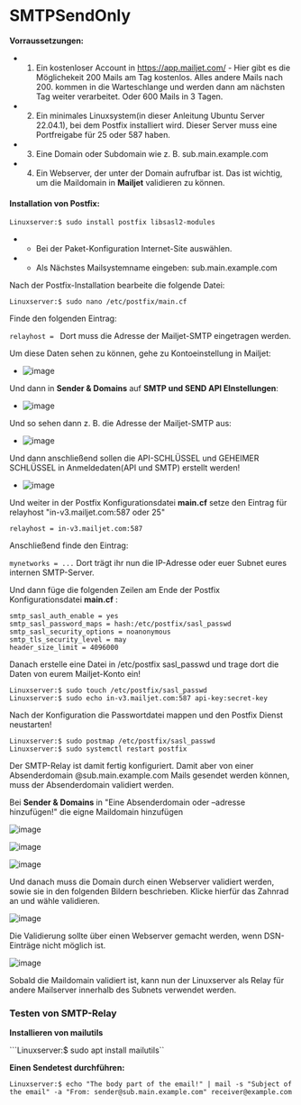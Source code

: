 # SMTPSendOnly

**Vorraussetzungen:**
- 1. Ein kostenloser Account in https://app.mailjet.com/ - Hier gibt es die Möglichekeit 200 Mails am Tag kostenlos. Alles andere Mails nach 200. kommen in die Warteschlange und werden dann am nächsten Tag weiter verarbeitet. Oder 600 Mails in 3 Tagen.

- 2. Ein minimales Linuxsystem(in dieser Anleitung Ubuntu Server 22.04.1), bei dem Postfix installiert wird. Dieser Server muss eine Portfreigabe für 25 oder 587 haben.

- 3. Eine Domain oder Subdomain wie z. B. sub.main.example.com

- 4. Ein Webserver, der unter der Domain aufrufbar ist. Das ist wichtig, um die Maildomain in **Mailjet** validieren zu können.

#### Installation von Postfix:
``Linuxserver:$ sudo install postfix libsasl2-modules``
- * Bei der Paket-Konfiguration Internet-Site auswählen.
- * Als Nächstes Mailsystemname eingeben: sub.main.example.com

Nach der Postfix-Installation bearbeite die folgende Datei:

``Linuxserver:$ sudo nano /etc/postfix/main.cf``

Finde den folgenden Eintrag:

``relayhost = ``
Dort muss die Adresse der Mailjet-SMTP eingetragen werden.

Um diese Daten sehen zu können, gehe zu Kontoeinstellung in Mailjet:

- ![image](https://user-images.githubusercontent.com/99675262/211280984-a6189402-e275-4248-a528-39230d6b6fa1.png)


Und dann in **Sender & Domains** auf **SMTP und SEND API EInstellungen**:

- ![image](https://user-images.githubusercontent.com/99675262/211281862-d342cc85-0163-413c-9cd6-7166c6c16dda.png)

Und so sehen dann z. B. die Adresse der Mailjet-SMTP aus:

- ![image](https://user-images.githubusercontent.com/99675262/211279293-ecea705a-9ec0-4bfd-bc39-db0eac864766.png)

Und dann anschließend sollen die API-SCHLÜSSEL und GEHEIMER SCHLÜSSEL in Anmeldedaten(API und SMTP) erstellt werden!

- ![image](https://user-images.githubusercontent.com/99675262/211283057-f226ad8e-f30b-41a4-9bd3-baad93b30865.png)

Und weiter in der Postfix Konfigurationsdatei **main.cf** setze den Eintrag für relayhost "in-v3.mailjet.com:587 oder 25"

``relayhost = in-v3.mailjet.com:587``

Anschließend finde den Eintrag:

``mynetworks = ...`` Dort trägt ihr nun die IP-Adresse oder euer Subnet eures internen SMTP-Server.

Und dann füge die folgenden Zeilen am Ende der Postfix Konfigurationsdatei **main.cf** :

```
smtp_sasl_auth_enable = yes
smtp_sasl_password_maps = hash:/etc/postfix/sasl_passwd
smtp_sasl_security_options = noanonymous
smtp_tls_security_level = may
header_size_limit = 4096000
```

Danach erstelle eine Datei in /etc/postfix sasl_passwd und trage dort die Daten von eurem Mailjet-Konto ein!

```
Linuxserver:$ sudo touch /etc/postfix/sasl_passwd
Linuxserver:$ sudo echo in-v3.mailjet.com:587 api-key:secret-key
```

Nach der Konfiguration die Passwortdatei mappen und den Postfix Dienst neustarten!

```
Linuxserver:$ sudo postmap /etc/postfix/sasl_passwd
Linuxserver:$ sudo systemctl restart postfix
```

Der SMTP-Relay ist damit fertig konfiguriert. Damit aber von einer Absenderdomain @sub.main.example.com Mails gesendet werden können,
muss der Absenderdomain validiert werden.

Bei **Sender & Domains** in "Eine Absenderdomain oder –adresse hinzufügen!" die eigne Maildomain hinzufügen

![image](https://user-images.githubusercontent.com/99675262/211311779-c3665575-3a35-448c-b112-4d27c36dfadd.png)

![image](https://user-images.githubusercontent.com/99675262/211312267-7ee622aa-c43b-4aa0-8a38-abe87390e283.png)

![image](https://user-images.githubusercontent.com/99675262/211312728-0758ac20-155d-4af4-9f55-62815945a956.png)

Und danach muss die Domain durch einen Webserver validiert werden, sowie sie in den folgenden Bildern beschrieben. Klicke hierfür das Zahnrad an und wähle validieren.

![image](https://user-images.githubusercontent.com/99675262/211313022-eb6414b4-9f7f-434f-8594-b14c1d8d5a2f.png)

Die Validierung sollte über einen Webserver gemacht werden, wenn DSN-Einträge nicht möglich ist.

![image](https://user-images.githubusercontent.com/99675262/211313123-e9ab9341-e4e0-412f-b176-abe09548673b.png)

Sobald die Maildomain validiert ist, kann nun der Linuxserver als Relay für andere Mailserver innerhalb des Subnets verwendet werden.


### Testen von SMTP-Relay
**Installieren von mailutils**

```Linuxserver:$ sudo apt install mailutils``

**Einen Sendetest durchführen:**

``Linuxserver:$ echo "The body part of the email!" | mail -s "Subject of the email" -a "From: sender@sub.main.example.com" receiver@example.com``








